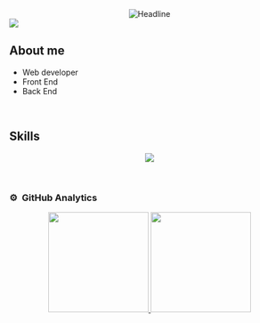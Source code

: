 <div align="center">
<div align=center>
       <img src="https://readme-typing-svg.herokuapp.com?color=%81503100&size=32&center=true&vCenter=true&width=600&height=50&lines=Hi+there+I'm+Victor+%F0%9F%91%8B;Web+Developer;Problem+Solver" alt="Headline" />
    </div>
</div>

<img src="https://github.com/user-attachments/assets/857d6343-b674-4549-995b-ab0840174ae1">


## About me

- Web developer
- Front End
- Back End
<br>

## Skills
<p align="center">
  <span>
    <img src="https://skillicons.dev/icons?i=git,bootstrap,css,github,html,js,laravel,mysql,nodejs,npm,php,postman,vue" />
  </span>
</p>
<br>

### ⚙️ &nbsp;GitHub Analytics

<p align="center">
<a href="https://github.com/SaickVectrum">
  <img height="180em" src="https://github-readme-stats-eight-theta.vercel.app/api?username=SaickVectrum&show_icons=true&theme=algolia&include_all_commits=true&count_private=true"/>
  <img height="180em" src="https://github-readme-stats-eight-theta.vercel.app/api/top-langs/?username=SaickVectrum&layout=compact&langs_count=8&theme=algolia"/>
</a>
</p>

